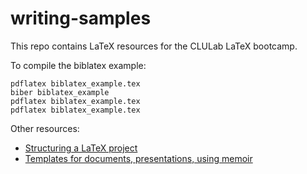 # writing-samples

This repo contains LaTeX resources for the CLULab LaTeX bootcamp.

To compile the biblatex example:

```
pdflatex biblatex_example.tex
biber biblatex_example
pdflatex biblatex_example.tex
pdflatex biblatex_example.tex
```

Other resources: 

- [Structuring a LaTeX project](http://adarsh.cc/notes/latex.html)
- [Templates for documents, presentations, using memoir](https://github.com/adarshp/LaTeX-Resources)
